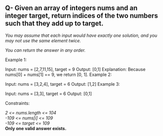## Q- Given an array of integers nums and an integer target, return indices of the two numbers such that they add up to target.

*You may assume that each input would have exactly one solution, and you may not use the same element twice.*

*You can return the answer in any order.*

 

Example 1:

Input: nums = [2,7,11,15], target = 9
Output: [0,1]
Explanation: Because nums[0] + nums[1] == 9, we return [0, 1].
Example 2:

Input: nums = [3,2,4], target = 6
Output: [1,2]
Example 3:

Input: nums = [3,3], target = 6
Output: [0,1]
 

Constraints:

*2 <= nums.length <= 104* \
*-109 <= nums[i] <= 109*\
*-109 <= target <= 109*\
**Only one valid answer exists.**
